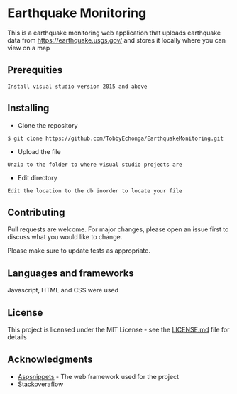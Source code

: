 # Earthquake Monitoring
This is a earthquake monitoring web application that uploads earthquake data from  https://earthquake.usgs.gov/ and stores it locally where you can view on a map

## Prerequities
```
Install visual studio version 2015 and above
```

## Installing 
* Clone the repository
```
$ git clone https://github.com/TobbyEchonga/EarthquakeMonitoring.git
```

* Upload the file
```
Unzip to the folder to where visual studio projects are
```

* Edit directory
```
Edit the location to the db inorder to locate your file
```

## Contributing
Pull requests are welcome. For major changes, please open an issue first to discuss what you would like to change.

Please make sure to update tests as appropriate.

## Languages and frameworks
Javascript, HTML and CSS were used


## License

This project is licensed under the MIT License - see the [LICENSE.md](LICENSE.md) file for details

## Acknowledgments

* [Aspsnippets](https://www.aspsnippets.com/Articles/ASPNet-Google-Maps-V3-with-Multiple-Markers-Database-Example.aspx) - The web framework used for the project 
* Stackoveraflow

